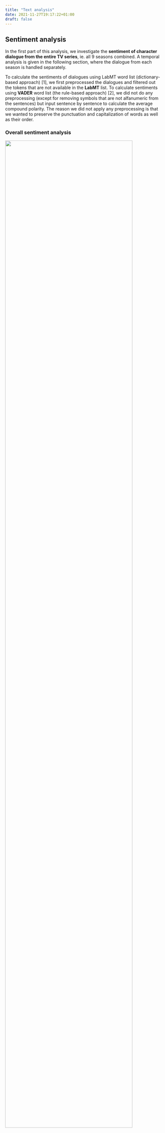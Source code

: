 ```yaml
---
title: "Text analysis"
date: 2021-11-27T19:17:22+01:00
draft: false
---
```


## Sentiment analysis

In the first part of this analysis, we investigate the **sentiment of character dialogue from the entire TV series**, ie. all 9 seasons combined. A temporal analysis is given in the following section, where the dialogue from each season is handled separately.

To calculate the sentiments of dialogues using LabMT word list (dictionary-based approach) [1], we first preprocessed the dialogues and filtered out the tokens that are not available in the **LabMT** list. To calculate sentiments using **VADER** word list (the rule-based approach) [2], we did not do any preprocessing (except for removing symbols that are not alfanumeric from the sentences) but input sentence by sentence to calculate the average compound polarity. The reason we did not apply any preprocessing is that we wanted to preserve the punctuation and capitalization of words as well as their order. 

### Overall sentiment analysis

<img src="/Overall_Sentiment_analysis.png" width="90%">
<center><em>Histograms of the LabMT (to the left) and VADER (to the right) sentiment for the entire The Office dialogue from Season 1-9. </em></center>
&nbsp;

As seen in the above figures, the **majority of the characters' dialogue have positive sentiment** as compared to the neutral, which is 5.0 and 0.0 for LabMT and VADER, respectively. Furthermore, the distribution of sentiment scores has the shape of a normal distribution for both dictionaries. In order to better visualize and compare results, we will limit our scope to only the **15 main characters** (as defined by us). Their sentiments are ranked below using the two different approaches.

<img src="/Overall_Sentiment_analysis_vader.png" width="90%">
<center><em>In the plots above, main characters are ranked according to the LabMT and VADER sentiment score of their entire dialogue in Season 1-9.</em></center>
&nbsp;

The **most positive** main character across all season using the dictionary-based approach is Ryan and the **most negative** is Meredith. Pam, Michael and Jim are all in the top six, which we would expect based on our prior knowledge about the show, however, among characters with negative sentiment we would expect to see Angela and Stanley. This hints to the the LabMT method being inaccurate. The sentiment analysis following the rule-based approach (VADER) leads to a ranking that is better in line with our expectations. Stanley, Meredith and Angela often complain and express themselves negatively around the office, whereas Michael and Jim are extremely energetic and positive, which is clearly expressed in their language. 

In fact, **LabMT doesn't work well with our dataset**, since we have very short sentences after removing stop words and hereby lose part of the context of the conversation. The rule-based VADER method tries to take the context of a sentence into account, that is, the overall sentiment of a sentence/document might be intensified or decreased based on how one word is used in combination with others. Hence, the **rule-based approach is a stronger tool** and we will only apply the VADER sentiment in the following sections.
 

### Temporal analysis: Character sentiment per season

In this section we will perform **sentiment analysis on the seperate seasons** of The Office to provide a temporal dimension. The plot below illustrates how some selected character's mood has changed throughout the TV series.

<img src="/Sentiment_per_season_selected_main_characters.png" width="90%">
<center><em>Comparison of how the sentiment of selected characters changes across seasons.</em></center>
&nbsp;

In the comparison above, Meredith's sentiment generally drops, while Darryl becomes more and more postive for every season. Again, Stanley and Angela are constantly having low scores. Dwight also has a very monotonuous mood across seasons, however, he expresses himself more positively than the two aforementioned characters. Jim is generally quite happy, but Michael tops the list when it comes to high sentiment scores, and this is despite a slight drop in Season 6. The plots below give an even better understanding of how main character's sentiment has developed across the different seasons. There is a point for every season the character appeared in the show.

<img src="/Sentiment_per_season.png" width="90%">
<center><em>The figure above includes plots of how the sentiment of main characters has changed over time.</em></center>
&nbsp;


### Sentiment of 2 people conversations: 😍 vs. 😡

This sections tries to answer the question: How are the characters' **attitudes towards each other**? <br>
Thus, we have isolated the **scenes where only two characters appear** and analysed the words they speak to each other. We thereby make two key assumptions about the two characters in the scene:<br> 

1) Their speech is directed to one another <br>
2) The **sentiment** of one person's dialogue represents their **attitude** to the other person<br>

The heatmap below illustrates the results. Speakers (1<sup>st</sup> character in the scene) are plotted along the x-axis, and Receivers (2<sup>nd</sup> person in the scene) are plotted along the y-axis. As an example, Dwight has a negative attitude towards Kevin (sentiment score = -0.11) whereas Kevin's attitude towards Dwight is positive (score = 0.06). Some pairs of characters never shared a scene together resulting in a blank square in the heatmap.

<img src="/Two_ppl_conversation_heatmap.png" width="90%">
<center><em>Sentiment of two people conversations based on dialogue from scenes where only two characters appear, i.e. Speakers and Receivers.</em></center>
&nbsp;

The sentiment scores displayed in the heatmap above are **highly dependent on the number of lines** the two given characters have spoken to each other. Ryan and Angela, for example, had very little conversations but the few lines Angela said to Ryan have negative sentiment resulting in a very low score in the heatmap (-0.46).

### EXTRA: Finding all "That's what she said" jokes

A reoccuring joke in The Office is the *That's what she said*-joke. The line is used in response to statements that may sound sexual in nature when taken out of context. **Michael is a big fan** of this joke, in fact, out of a total of 31 times the joke appears in the series Michael spoke 21 of them! Here are some examples:

<span style="font-family:Courier New; font-size:1.2em;">

> **Doctor: Does the skin look red and swollen?**
>> Dwight: That's what she said.

> **Jim: No, thanks. I'm good.** 
>> Michael: That's what she said.

> **Kevin: Why did you get it so big?**
>> Michael: A, that's what she said.

> **Lester: And you were directly under her the entire time?**
>> Michael: That's what she said.

> **Kelly: Dwight, get out of my nook!**
>> Pam: That's what she said.

</span>

## Wordclouds

Now we know **how** the main characters talk to each other. It is time to get know them even better and see WHAT are they talking about :) For this purpose we calulated TF-IDF scores for every character who spoke at least 15 lines. The figure below presents wordclouds, each consisting of 15 words with the highest TF-IDF score.

![Wordclouds](/img/Wordclouds.png)

Not this is something! We think that everyone familiar with The Office should be able to distinguish most of the characters by their wordclouds wothout looking at the titles :D We can also see that there are indeed some important bigrams. Let's take a closer look at some of the examples:
* [Here's](https://screenrant.com/office-andy-big-tuna-nickname-jim-why-explained/) an explanation for why Andy used "tuna" word so often. We also see "cornell" which is his alma mater and this is something he is very proud of.
* [During one of the Christmas parties, Angela sang](https://www.youtube.com/watch?v=Wiwrs8pL1E0) a ["The Little Drummer Boy"](https://www.youtube.com/watch?v=plGj8VRTqJE) song, which is why we see "pum_pum" in her wordcloud :D Additionally, she's a cat lover and one of cats she owned and talked a lot about was named Sprinkle. 
* Darryl is another character who sang songs - https://www.youtube.com/watch?v=i-bZSTLHJm4, https://www.youtube.com/watch?v=bV8i6oCgiAM
* Toby and [Stanley](https://www.youtube.com/watch?v=o0Wjo3bX1n0) really like to talk about their vacations :D

![Toby](/img/Toby.png)

However, we also note that we are aware of the fact that in our case some of the documents and the resulting TF-IDF values were influenced by single episodes, where the supporting characters played more scenes than in an "average" episode that were focused around one theme. This is visible for example for Stanley and word "toaster", which was a theme for only one episode.

## References

[1] Dodds P. S., Harris K. D., Kloumann I. M., Bliss C. A., Danforth C. M. (2011). "Temporal Patterns of Happiness and Information in a Global Social Network: Hedonometrics and Twitter". PLoS ONE 6 (12): e26752. https://doi.org/10.1371/journal.pone.0026752.

[2] Hutto, C., & Gilbert, E. (2014). "VADER: A Parsimonious Rule-Based Model for Sentiment Analysis of Social Media Text". Proceedings of the International AAAI Conference on Web and Social Media, 8(1), 216-225. https://ojs.aaai.org/index.php/ICWSM/article/view/14550